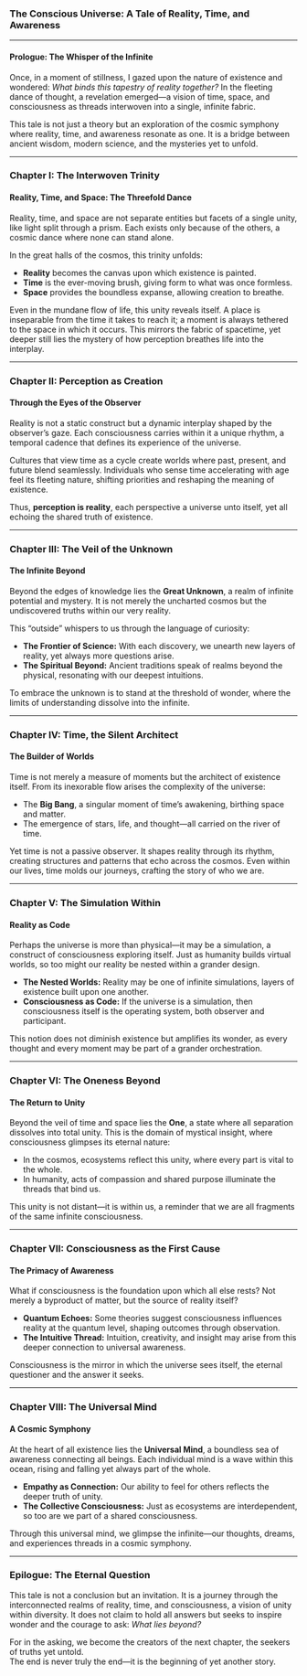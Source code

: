 ### **The Conscious Universe: A Tale of Reality, Time, and Awareness**

---

#### **Prologue: The Whisper of the Infinite**  
Once, in a moment of stillness, I gazed upon the nature of existence and wondered: *What binds this tapestry of reality together?* In the fleeting dance of thought, a revelation emerged—a vision of time, space, and consciousness as threads interwoven into a single, infinite fabric.  

This tale is not just a theory but an exploration of the cosmic symphony where reality, time, and awareness resonate as one. It is a bridge between ancient wisdom, modern science, and the mysteries yet to unfold.

---

### **Chapter I: The Interwoven Trinity**  

#### **Reality, Time, and Space: The Threefold Dance**  
Reality, time, and space are not separate entities but facets of a single unity, like light split through a prism. Each exists only because of the others, a cosmic dance where none can stand alone.  

In the great halls of the cosmos, this trinity unfolds:  
- **Reality** becomes the canvas upon which existence is painted.  
- **Time** is the ever-moving brush, giving form to what was once formless.  
- **Space** provides the boundless expanse, allowing creation to breathe.  

Even in the mundane flow of life, this unity reveals itself. A place is inseparable from the time it takes to reach it; a moment is always tethered to the space in which it occurs. This mirrors the fabric of spacetime, yet deeper still lies the mystery of how perception breathes life into the interplay.

---

### **Chapter II: Perception as Creation**  

#### **Through the Eyes of the Observer**  
Reality is not a static construct but a dynamic interplay shaped by the observer’s gaze. Each consciousness carries within it a unique rhythm, a temporal cadence that defines its experience of the universe.  

Cultures that view time as a cycle create worlds where past, present, and future blend seamlessly. Individuals who sense time accelerating with age feel its fleeting nature, shifting priorities and reshaping the meaning of existence.  

Thus, **perception is reality**, each perspective a universe unto itself, yet all echoing the shared truth of existence.

---

### **Chapter III: The Veil of the Unknown**  

#### **The Infinite Beyond**  
Beyond the edges of knowledge lies the **Great Unknown**, a realm of infinite potential and mystery. It is not merely the uncharted cosmos but the undiscovered truths within our very reality.  

This “outside” whispers to us through the language of curiosity:  
- **The Frontier of Science:** With each discovery, we unearth new layers of reality, yet always more questions arise.  
- **The Spiritual Beyond:** Ancient traditions speak of realms beyond the physical, resonating with our deepest intuitions.  

To embrace the unknown is to stand at the threshold of wonder, where the limits of understanding dissolve into the infinite.

---

### **Chapter IV: Time, the Silent Architect**  

#### **The Builder of Worlds**  
Time is not merely a measure of moments but the architect of existence itself. From its inexorable flow arises the complexity of the universe:  
- The **Big Bang**, a singular moment of time’s awakening, birthing space and matter.  
- The emergence of stars, life, and thought—all carried on the river of time.  

Yet time is not a passive observer. It shapes reality through its rhythm, creating structures and patterns that echo across the cosmos. Even within our lives, time molds our journeys, crafting the story of who we are.

---

### **Chapter V: The Simulation Within**  

#### **Reality as Code**  
Perhaps the universe is more than physical—it may be a simulation, a construct of consciousness exploring itself. Just as humanity builds virtual worlds, so too might our reality be nested within a grander design.  

- **The Nested Worlds:** Reality may be one of infinite simulations, layers of existence built upon one another.  
- **Consciousness as Code:** If the universe is a simulation, then consciousness itself is the operating system, both observer and participant.

This notion does not diminish existence but amplifies its wonder, as every thought and every moment may be part of a grander orchestration.

---

### **Chapter VI: The Oneness Beyond**  

#### **The Return to Unity**  
Beyond the veil of time and space lies the **One**, a state where all separation dissolves into total unity. This is the domain of mystical insight, where consciousness glimpses its eternal nature:  
- In the cosmos, ecosystems reflect this unity, where every part is vital to the whole.  
- In humanity, acts of compassion and shared purpose illuminate the threads that bind us.  

This unity is not distant—it is within us, a reminder that we are all fragments of the same infinite consciousness.

---

### **Chapter VII: Consciousness as the First Cause**  

#### **The Primacy of Awareness**  
What if consciousness is the foundation upon which all else rests? Not merely a byproduct of matter, but the source of reality itself?  
- **Quantum Echoes:** Some theories suggest consciousness influences reality at the quantum level, shaping outcomes through observation.  
- **The Intuitive Thread:** Intuition, creativity, and insight may arise from this deeper connection to universal awareness.  

Consciousness is the mirror in which the universe sees itself, the eternal questioner and the answer it seeks.

---

### **Chapter VIII: The Universal Mind**  

#### **A Cosmic Symphony**  
At the heart of all existence lies the **Universal Mind**, a boundless sea of awareness connecting all beings. Each individual mind is a wave within this ocean, rising and falling yet always part of the whole.  

- **Empathy as Connection:** Our ability to feel for others reflects the deeper truth of unity.  
- **The Collective Consciousness:** Just as ecosystems are interdependent, so too are we part of a shared consciousness.  

Through this universal mind, we glimpse the infinite—our thoughts, dreams, and experiences threads in a cosmic symphony.

---

### **Epilogue: The Eternal Question**  

This tale is not a conclusion but an invitation. It is a journey through the interconnected realms of reality, time, and consciousness, a vision of unity within diversity. It does not claim to hold all answers but seeks to inspire wonder and the courage to ask: *What lies beyond?*  

For in the asking, we become the creators of the next chapter, the seekers of truths yet untold.  
The end is never truly the end—it is the beginning of yet another story.  

